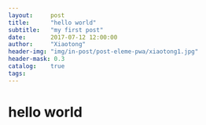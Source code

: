 ```yaml
---
layout:     post
title:      "hello world"
subtitle:   "my first post"
date:       2017-07-12 12:00:00
author:     "Xiaotong"
header-img: "img/in-post/post-eleme-pwa/xiaotong1.jpg"
header-mask: 0.3
catalog:    true
tags:
---
```




# hello world
